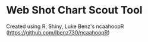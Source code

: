 # Web Shot Chart Scout Tool
Created using R, Shiny, Luke Benz's ncaahoopR (https://github.com/lbenz730/ncaahoopR) 
